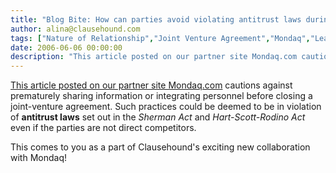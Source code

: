 ```yaml
---
title: "Blog Bite: How can parties avoid violating antitrust laws during the negotiation phase of a joint-venture agreement?"
author: alina@clausehound.com
tags: ["Nature of Relationship","Joint Venture Agreement","Mondaq","Learn","USA"]
date: 2006-06-06 00:00:00
description: "This article posted on our partner site Mondaq.com cautions against prematurely sharing information or integrating personnel before closing a joint-venture agreement."
---
```


[This article posted on our partner site Mondaq.com](http://www.mondaq.com/unitedstates/x/40122/EU+Law+Regulatory/Dont+Jump+the+Gun+with+Your+Merger+or+Joint+Venture+Partners) cautions against prematurely sharing information or integrating personnel before closing a joint-venture agreement. Such practices could be deemed to be in violation of **antitrust laws** set out in the *Sherman Act* and *Hart-Scott-Rodino Act* even if the parties are not direct competitors.

This comes to you as a part of Clausehound's exciting new collaboration with Mondaq!
